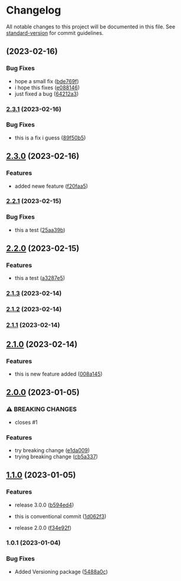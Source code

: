 # Changelog

All notable changes to this project will be documented in this file. See [standard-version](https://github.com/conventional-changelog/standard-version) for commit guidelines.

## [](https://github.com/Pranaydeepreddy7017/Demo/compare/v2.3.1...v) (2023-02-16)


### Bug Fixes

* hope a small fix ([bde769f](https://github.com/Pranaydeepreddy7017/Demo/commit/bde769f5d034719e5db01a074ee54a26ca4f07cf))
* i hope this fixes ([e088146](https://github.com/Pranaydeepreddy7017/Demo/commit/e08814616e4398af7390d49d656335000fd0215c))
* just fixed a bug ([64212a3](https://github.com/Pranaydeepreddy7017/Demo/commit/64212a3383aa745145cb281e17e46774a15576ce))

### [2.3.1](https://github.com/Pranaydeepreddy7017/Demo/compare/v2.3.0...v2.3.1) (2023-02-16)


### Bug Fixes

* this is a fix i guess ([89f50b5](https://github.com/Pranaydeepreddy7017/Demo/commit/89f50b5bcb224bcb331cf5d286a17af1fd618ecc))

## [2.3.0](https://github.com/Pranaydeepreddy7017/Demo/compare/v2.2.1...v2.3.0) (2023-02-16)


### Features

* added newe feature ([f20faa5](https://github.com/Pranaydeepreddy7017/Demo/commit/f20faa5c894de97b84eb03aa92af2fecee3f00c1))

### [2.2.1](https://github.com/Pranaydeepreddy7017/Demo/compare/v2.2.0...v2.2.1) (2023-02-15)


### Bug Fixes

* this a test ([25aa39b](https://github.com/Pranaydeepreddy7017/Demo/commit/25aa39b9f0ba7210a35c1ee9b533a91ee4df70af))

## [2.2.0](https://github.com/Pranaydeepreddy7017/Demo/compare/v2.1.3...v2.2.0) (2023-02-15)


### Features

* this a test ([a3287e5](https://github.com/Pranaydeepreddy7017/Demo/commit/a3287e56949dd0cf461a04c8b9123122ca80245a))

### [2.1.3](https://github.com/Pranaydeepreddy7017/Demo/compare/v2.1.2...v2.1.3) (2023-02-14)

### [2.1.2](https://github.com/Pranaydeepreddy7017/Demo/compare/v2.1.1...v2.1.2) (2023-02-14)

### [2.1.1](https://github.com/Pranaydeepreddy7017/Demo/compare/v2.1.0...v2.1.1) (2023-02-14)

## [2.1.0](https://github.com/Pranaydeepreddy7017/Demo/compare/v2.0.0...v2.1.0) (2023-02-14)


### Features

* this is new feature added ([008a145](https://github.com/Pranaydeepreddy7017/Demo/commit/008a145ba089f4c3291452b94d319f2d85e268e6))

## [2.0.0](https://github.com/Pranaydeepreddy7017/Demo/compare/v1.1.0...v2.0.0) (2023-01-05)


### ⚠ BREAKING CHANGES

* closes #1

### Features

* try breaking change ([e1da009](https://github.com/Pranaydeepreddy7017/Demo/commit/e1da009e566ddea94d55adbbf1b6c9e7d6067a70))
* trying breaking change ([cb5a337](https://github.com/Pranaydeepreddy7017/Demo/commit/cb5a337dc59393cc6a67469bafe1476f933c1672))

## [1.1.0](https://github.com/Pranaydeepreddy7017/Demo/compare/v1.0.1...v1.1.0) (2023-01-05)


### Features

* release 3.0.0 ([b594ed4](https://github.com/Pranaydeepreddy7017/Demo/commit/b594ed47a137cd97f23816cc188abb7dcefde82f))
* this is conventional commit ([1d062f3](https://github.com/Pranaydeepreddy7017/Demo/commit/1d062f3c9b4d245818438929480857fc44a41add))


* release 2.0.0 ([f34e92f](https://github.com/Pranaydeepreddy7017/Demo/commit/f34e92f102798f62412b7a74f74eac12fb181ae7))

### 1.0.1 (2023-01-04)


### Bug Fixes

* Added Versioning package ([5488a0c](https://github.com/Pranaydeepreddy7017/Demo/commit/5488a0c8a83fb7e58036677bc52002622ebe60cf))
